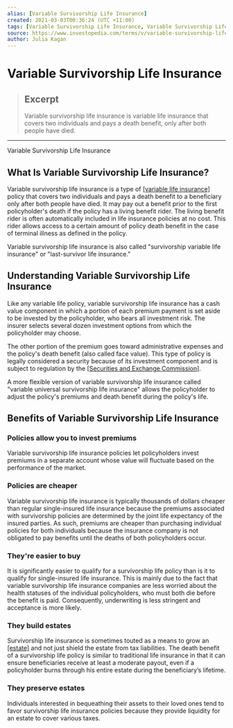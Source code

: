 ```yaml
---
alias: [Variable Survivorship Life Insurance]
created: 2021-03-03T00:36:24 (UTC +11:00)
tags: [Variable Survivorship Life Insurance, Variable Survivorship Life Insurance]
source: https://www.investopedia.com/terms/v/variable-survivorship-life-insurance.asp
author: Julia Kagan
---
```


# Variable Survivorship Life Insurance

> ## Excerpt
> Variable survivorship life insurance is variable life insurance that covers two individuals and pays a death benefit, only after both people have died.

---

Variable Survivorship Life Insurance
## What Is Variable Survivorship Life Insurance?

Variable survivorship life insurance is a type of [[variable life insurance]](https://www.investopedia.com/ask/answers/08/variable-life-insurance.asp) policy that covers two individuals and pays a death benefit to a beneficiary only after both people have died. It may pay out a benefit prior to the first policyholder's death if the policy has a living benefit rider. The living benefit rider is often automatically included in life insurance policies at no cost. This rider allows access to a certain amount of policy death benefit in the case of terminal illness as defined in the policy.

Variable survivorship life insurance is also called "survivorship variable life insurance" or "last-survivor life insurance."

## Understanding Variable Survivorship Life Insurance

Like any variable life policy, variable survivorship life insurance has a cash value component in which a portion of each premium payment is set aside to be invested by the policyholder, who bears all investment risk. The insurer selects several dozen investment options from which the policyholder may choose.

The other portion of the premium goes toward administrative expenses and the policy's death benefit (also called face value). This type of policy is legally considered a security because of its investment component and is subject to regulation by the [[Securities and Exchange Commission]](https://www.investopedia.com/terms/s/sec.asp).

A more flexible version of variable survivorship life insurance called "variable universal survivorship life insurance" allows the policyholder to adjust the policy's premiums and death benefit during the policy's life.

## Benefits of Variable Survivorship Life Insurance

### Policies allow you to invest premiums

Variable survivorship life insurance policies let policyholders invest premiums in a separate account whose value will fluctuate based on the performance of the market.

### Policies are cheaper

Variable survivorship life insurance is typically thousands of dollars cheaper than regular single-insured life insurance because the premiums associated with survivorship policies are determined by the joint life expectancy of the insured parties. As such, premiums are cheaper than purchasing individual policies for both individuals because the insurance company is not obligated to pay benefits until the deaths of both policyholders occur.

### They're easier to buy

It is significantly easier to qualify for a survivorship life policy than is it to qualify for single-insured life insurance. This is mainly due to the fact that variable survivorship life insurance companies are less worried about the health statuses of the individual policyholders, who must both die before the benefit is paid. Consequently, underwriting is less stringent and acceptance is more likely.

### They build estates

Survivorship life insurance is sometimes touted as a means to grow an [[estate]](https://www.investopedia.com/terms/e/estate.asp) and not just shield the estate from tax liabilities. The death benefit of a survivorship life policy is similar to traditional life insurance in that it can ensure beneficiaries receive at least a moderate payout, even if a policyholder burns through his entire estate during the beneficiary’s lifetime.

### They preserve estates

Individuals interested in bequeathing their assets to their loved ones tend to favor survivorship life insurance policies because they provide liquidity for an estate to cover various taxes.
